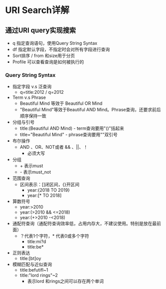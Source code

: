 # URI Search详解

## 通过URI query实现搜索

* q 指定查询语句，使用Query String Syntax
* df 指定默认字段，不指定时会对所有字段进行查询
* Sort排序 / from 和size用于分页
* Profile 可以查看查询是如何被执行的

### Query String Syntax

* 指定字段 v.s 泛查询
  * q=title:2012  /   q=2012
* Term v.s Phrase
  * Beautiful Mind 等效于 Beautiful OR Mind
  * "Beautiful Mind"等效于Beautiful AND Mind。Phrase查询，还要求前后顺序保持一致
* 分组与引号
  * title:(Beautiful AND Mind)   - term查询要用"()"括起来
  * title="Beautiful Mind" - phrase查询要用""双引号
* 布尔操作
  * AND 、OR、NOT或者 && 、||、！
    * 必须大写
* 分组
  * \+ 表示must
  * \- 表示must_not
* 范围查询
  * 区间表示：[]闭区间，{}开区间
    * year:{2018 TO 2019}
    * year:[* TO 2018]
* 算数符号
  * year:>2010
  * year:(>2010 && <=2018)
  * year:(+>2010 -<2018)
* 通配符查询（通配符查询效率低，占用内存大，不建议使用。特别是放在最前面）
  * ？代表1个字符，* 代表0或多个字符
    * title:mi?d
    * title:be*
* 正则表达
  * title:[bt]oy
* 模糊匹配与近似查询
  * title:befutifl~1
  * title:"lord rings"~2
    * 表示lord 和rings之间可以存在两个单词

